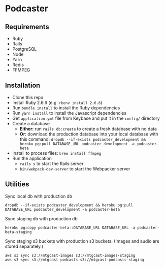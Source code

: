 # Podcaster

## Requirements

- Ruby
- Rails
- PostgreSQL
- Node
- Yarn
- Redis
- FFMPEG

## Installation

- Clone this repo
- Install Ruby 2.6.6 (e.g. `rbenv install 2.6.6`)
- Run `bundle install` to install the Ruby dependencies
- Run `yarn install` to install the Javascript dependencies
- Get `application.yml` file from Keybase and put it in the `config/` directory
- Create a database
  - **Either:** run `rails db:create` to create a fresh database with no data
  - **Or:** download the production database into your local database with this command: `dropdb --if-exists podcaster_development && heroku pg:pull DATABASE_URL podcaster_development -a podcaster-beta`
- Install to process files: `brew install ffmpeg`
- Run the application
  - `rails s` to start the Rails server
  - `bin/webpack-dev-server` to start the Webpacker server


## Utilities

Sync local db with production db

```
dropdb --if-exists podcaster_development && heroku pg:pull DATABASE_URL podcaster_development -a podcaster-beta
```

Sync staging db with production db

```
heroku pg:copy podcaster-beta::DATABASE_URL DATABASE_URL -a podcaster-beta-staging
```

Sync staging s3 buckets with production s3 buckets. (Images and audio are stored separately.)

```
aws s3 sync s3://mtgcast-images s3://mtgcast-images-staging
aws s3 sync s3://mtgcast-podcasts s3://mtgcast-podcasts-staging
```
